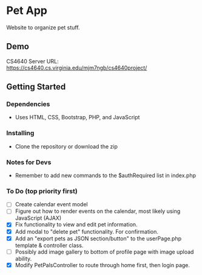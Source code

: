 # Pet App

Website to organize pet stuff.

## Demo

CS4640 Server URL: https://cs4640.cs.virginia.edu/mjm7ngb/cs4640project/<br>


## Getting Started

### Dependencies

* Uses HTML, CSS, Bootstrap, PHP, and JavaScript


### Installing

* Clone the repository or download the zip

### Notes for Devs
* Remember to add new commands to the $authRequired list in index.php

### To Do (top priority first)
- [ ] Create calendar event model
- [ ] Figure out how to render events on the calendar, most likely using JavaScript (AJAX)
- [X] Fix functionality to view and edit pet information.
- [X] Add modal to "delete pet" functionality. For confirmation.
- [X] Add an "export pets as JSON section/button" to the userPage.php template & controller class.
- [ ] Possibly add image gallery to bottom of profile page with image upload ability.
- [X] Modify PetPalsController to route through home first, then login page.
